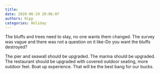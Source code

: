 ```yaml
---
title: 
date: 2020-06-29 20:06:07
authors: Ripp
categories: Holiday
---
```


 The bluffs and trees need to stay, no one wants them changed. The survey was vague and there was not a question on it like-Do you want the bluffs destroyed?

The pier and seawall should be upgraded. The marina should be upgraded. The restaurant should be upgraded with covered outdoor seating, more outdoor feel. Boat up experience. That will be the best bang for our bucks.